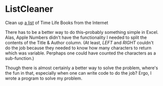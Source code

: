 # ListCleaner
Clean up [a list](http://www.librarything.com/series/World+War+II+Time-Life) of Time Life Books from the Internet

There has to be a better way to do this–probably something simple in Excel. Alas, Apple Numbers didn't have the functionality I needed to split the contents of the Title & Author column. (At least, *LEFT* and *RIGHT* couldn't do the job because they needed to know how many characters to return which was variable. Perphaps one could have counted the characters as a sub-function.)

Though there is almost certainly a better way to solve the problem, where's the fun in that, especially when one can write code to do the job? Ergo, I wrote a program to solve my problem.
